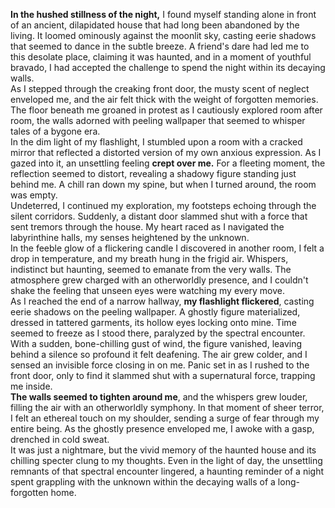 **In the hushed stillness of the night,** I found myself standing alone in front of an ancient, dilapidated house that had long been abandoned by the living. It loomed ominously against the moonlit sky, casting eerie shadows that seemed to dance in the subtle breeze. A friend's dare had led me to this desolate place, claiming it was haunted, and in a moment of youthful bravado, I had accepted the challenge to spend the night within its decaying walls.  
As I stepped through the creaking front door, the musty scent of neglect enveloped me, and the air felt thick with the weight of forgotten memories. The floor beneath me groaned in protest as I cautiously explored room after room, the walls adorned with peeling wallpaper that seemed to whisper tales of a bygone era.  
In the dim light of my flashlight, I stumbled upon a room with a cracked mirror that reflected a distorted version of my own anxious expression. As I gazed into it, an unsettling feeling **crept over me.** For a fleeting moment, the reflection seemed to distort, revealing a shadowy figure standing just behind me. A chill ran down my spine, but when I turned around, the room was empty.  
Undeterred, I continued my exploration, my footsteps echoing through the silent corridors. Suddenly, a distant door slammed shut with a force that sent tremors through the house. My heart raced as I navigated the labyrinthine halls, my senses heightened by the unknown.  
In the feeble glow of a flickering candle I discovered in another room, I felt a drop in temperature, and my breath hung in the frigid air. Whispers, indistinct but haunting, seemed to emanate from the very walls. The atmosphere grew charged with an otherworldly presence, and I couldn't shake the feeling that unseen eyes were watching my every move.  
As I reached the end of a narrow hallway, **my flashlight flickered**, casting eerie shadows on the peeling wallpaper. A ghostly figure materialized, dressed in tattered garments, its hollow eyes locking onto mine. Time seemed to freeze as I stood there, paralyzed by the spectral encounter.  
With a sudden, bone-chilling gust of wind, the figure vanished, leaving behind a silence so profound it felt deafening. The air grew colder, and I sensed an invisible force closing in on me. Panic set in as I rushed to the front door, only to find it slammed shut with a supernatural force, trapping me inside.  
**The walls seemed to tighten around me**, and the whispers grew louder, filling the air with an otherworldly symphony. In that moment of sheer terror, I felt an ethereal touch on my shoulder, sending a surge of fear through my entire being. As the ghostly presence enveloped me, I awoke with a gasp, drenched in cold sweat.  
It was just a nightmare, but the vivid memory of the haunted house and its chilling specter clung to my thoughts. Even in the light of day, the unsettling remnants of that spectral encounter lingered, a haunting reminder of a night spent grappling with the unknown within the decaying walls of a long-forgotten home.